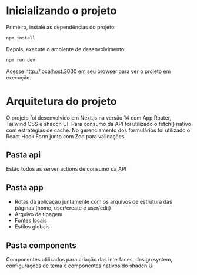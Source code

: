 # Inicializando o projeto

Primeiro, instale as dependências do projeto:

```bash
npm install
```

Depois, execute o ambiente de desenvolvimento:

```bash
npm run dev
```

Acesse [http://localhost:3000](http://localhost:3000) em seu browser para ver o projeto em execução.

# Arquitetura do projeto

O projeto foi desenvolvido em Next.js na versão 14 com App Router, Tailwind CSS e shadcn UI. 
Para consumo da API foi utilizado o fetch() nativo com estratégias de cache.
No gerenciamento dos formulários foi utilizado o React Hook Form junto com Zod para validações.

## Pasta api

Estão todos as server actions de consumo da API

## Pasta app

- Rotas da aplicação juntamente com os arquivos de estrutura das páginas (home, user/create e user/edit)
- Arquivo de tipagem
- Fontes locais
- Estilos globais

## Pasta components

Componentes utilizados para criação das interfaces, design system, configurações de tema e componentes nativos do shadcn UI